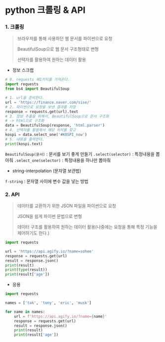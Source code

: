 # python 크롤링 & API

### 1. 크롤링

> 브라우저를 통해 사용하던 웹 문서를 파이썬으로 요청
>
> BeautifulSoup으로 웹 문서 구조형태로 변형
>
> 선택자를 활용하여 원하는 데이터 활용

* 정보 스크랩

```python
# 0. requests 패1키지를 가져온다.
import requests
from bs4 import BeautifulSoup

# 1. url을 준비한다.
url = 'https://finance.naver.com/sise/'
# 2. 파이썬으로 요청을 보낸 결과를 저장
response = requests.get(url).text
# 3. 정보 추출을 위해서, BeautifulSoup으로 문서 구조화
# -> html으로 구조화
data = BeautifulSoup(response, 'html.parser')
# 4. 선택자를 활용해서 해당 위치를 찾고
kospi = data.select_one('#KOSPI_now')
# 5. 내용을 출력한다.
print(kospi.text)
```

`BeautifulSoup(문서)` : 문서를 보기 좋게 만들기
`.select(selector)` : 특정내용을 뽑아줘
`.select_one(selector)` : 특정내용을 하나만 뽑아줘



* string-interpolation (문자열 보관법)

`f-string` : 문자열 사이에 변수 값을 넣는 방법



### 2. API 

>  데이터를 교환하기 위한 JSON 파일을 파이썬으로 요청
>
> JSON을 쉽게 파이썬 문법으로 변형
>
> 데이터 구조를 활용하여 원하는 데이터 활용(나중에는 요청을 통해 특정 기능을 제어하기도 한다.)

```python
import requests

url = 'https://api.agify.io/?name=sohee'
response = requests.get(url)
result = response.json()
print(result)
print(type(result))
print(result['age'])
```

* 응용

```python
import requests

names = ['tak', 'tony', 'eric', 'musk']

for name in names:
    url = f'https://api.agify.io/?name={name}'
    response = requests.get(url)
    result = response.json()
    print(result)
    print(result['age'])
    
```

